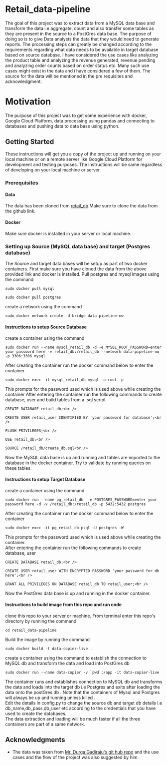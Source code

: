 # Retail_data-pipeline

The goal of this project was to extract data from a MySQL data base and transform the data i.e aggregate, count and also transfer some tables as they are present in the source to a PostGres data base. The purpose of doing so is to give Data analysts the data that they would need to generate reports. The processing steps can greatly be 
changed according to the requirements regarding what data needs to be available in target database based on source database.
I have considered the use cases like analyzing the product table and analyzing the revenue generated, revenue pending 
and analyzing order counts based on order status etc. Many such use cases might exist in the data and i have considered
a few of them. The source for the data will be mentioned in the pre requisites and acknowledgment.

# Motivation
The purpose of this project was to get some experience with docker, Google Cloud Platform, data processing 
using pandas and connecting to databases and pushing data to data base using python.


## Getting Started

These instructions will get you a copy of the project up and running on your local machine or on a remote server like Google Cloud Platform for development and testing purposes. The instructions will be same regardless of developing on your local machine or server.


### Prerequisites

#### Data
The data has been cloned from [retail_db](https://github.com/dgadiraju/retail_db).Make sure to clone the data from the github link.
#### Docker
Make sure docker is installed in your server or local machine.


### Setting up Source (MySQL data base) and target (Postgres database)
The Source and target data bases will be setup as part of two docker containers.
First make sure you have cloned the data from the above provided link and docker is installed.
Pull postgres and mysql images using the command
```
sudo docker pull mysql
```
```
sudo docker pull postgres
```
create a network using the command
```
sudo docker network create -d bridge data-pipeline-nw
```

#### Instructions to setup Source Database
create a container using the command
```
sudo docker run --name mysql_retail_db -d -e MYSQL_ROOT_PASSWORD=enter your password here -v retail_db:/retail_db --network data-pipeline-nw -p 3306:3306 mysql
```
After creating the container run the docker command below to enter the container 
```
sudo docker exec -it mysql_retail_db mysql -u root -p
```
This prompts for the password used which is used above while creating the container
After entering the container run the following commands to create database, user and build tables from a .sql script<br>
```
CREATE DATABASE retail_db;<br />
```
```
CREATE USER retail_user IDENTIFIED BY 'your password for database';<br />
```
```
FLUSH PRIVILEGES;<br />
```
```
USE retail_db;<br />
```
```
SOURCE /retail_db/create_db.sql<br />
```

Now the MySQL data base is up and running and tables are imported to the database in the docker container. Try to validate by running queries on these tables

#### Instructions to setup Target Database
create a container using the command
```
sudo docker run --name pg_retail_db  -e POSTGRES_PASSWORD=enter your password here -d -v /retail_db:/retail_db -p 5432:5432 postgres
```
After creating the container run the docker command below to enter the container 
```
sudo docker exec -it pg_retail_db psql -U postgres -W
```
This prompts for the password used which is used above while creating the container.<br>
After entering the container run the following commands to create database, user <br>
```
CREATE DATABASE retail_db;<br />
```
```
CREATE USER retail_user WITH ENCRYPTED PASSWORD 'your password for db here';<br />
```
```
GRANT ALL PRIVILEGES ON DATABASE retail_db TO retail_user;<br />
```
Now the PostGres data base is up and running in the docker container. 


#### Instructions to build image from this repo and run code
clone this repo to your server or machine.
From terminal enter this repo's directory by running the command
```
cd retail_data-pipeline
```
Build the image by running the command
```
sudo docker build -t data-copier-live .
```
create a container using the command to establish the connection to MySQL db and transform the data and load into PostGres db
```
sudo docker run --name data-copier -v `pwd`:/app -it data-copier-live
```
The container runs and establishes connection to MySQL db and transforms the data and loads into the target db i.e Postgres and exits after loading the data onto the postGres db . Note that the containers of Mysql and Postgres will always be up and running unless killed . <br>
Edit the details in config.py to change the source db and target db details i.e db_name,db_pass,db_user etc according to the credentials that you have used to create the databases.<br>
The data extraction and loading will be much faster if all the three containers are part of a same network.




## Acknowledgments

* The data was taken from [Mr. Durga Gadiraju's git hub repo](https://github.com/dgadiraju) and the use cases and the flow of the project was also suggested by him.
